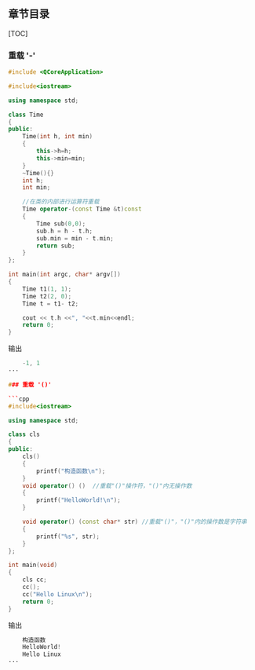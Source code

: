 
## 章节目录

[TOC]

### 重载 '-'

```cpp
#include <QCoreApplication>

#include<iostream>

using namespace std;

class Time
{
public:
    Time(int h, int min)
    {
        this->h=h;
        this->min=min;
    }
    ~Time(){}
    int h;
    int min;

    //在类的内部进行运算符重载
    Time operator-(const Time &t)const
    {
        Time sub(0,0);
        sub.h = h - t.h;
        sub.min = min - t.min;
        return sub;
    }
};

int main(int argc, char* argv[])
{
    Time t1(1, 1);
    Time t2(2, 0);
    Time t = t1- t2;

    cout << t.h <<", "<<t.min<<endl;
    return 0;
}
```

输出

```cpp
    -1, 1
···

### 重载 '()'

```cpp
#include<iostream>

using namespace std;

class cls
{
public:
    cls()
    {
        printf("构造函数\n");
    }
    void operator() ()  //重载"()"操作符，"()"内无操作数
    {
        printf("HelloWorld!\n");
    }

    void operator() (const char* str) //重载"()"，"()"内的操作数是字符串
    {
        printf("%s", str);
    }
};

int main(void)
{
    cls cc;
    cc();
    cc("Hello Linux\n");
    return 0;
}
```

输出

```cpp
    构造函数
    HelloWorld!
    Hello Linux
···
